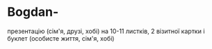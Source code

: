 # Bogdan-
презентацію (сім'я, друзі, хобі) на 10-11 листків, 2 візитної картки і буклет (особисте життя, сім'я, хобі)
